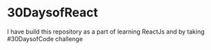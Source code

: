 # 30DaysofReact
I have build this repository as a part of learning ReactJs and by taking #30DaysofCode challenge 

